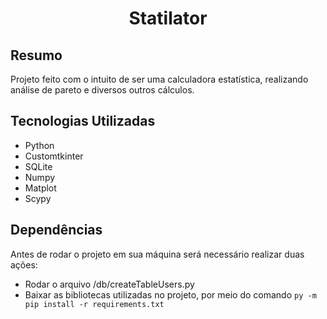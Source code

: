 # <p align="center"> Statilator </p>

## Resumo
Projeto feito com o intuito de ser uma calculadora estatística, realizando análise de pareto e diversos outros cálculos.

## Tecnologias Utilizadas
- Python
- Customtkinter
- SQLite
- Numpy
- Matplot
- Scypy

## Dependências
Antes de rodar o projeto em sua máquina será necessário realizar duas ações:
- Rodar o arquivo /db/createTableUsers.py
- Baixar as bibliotecas utilizadas no projeto, por meio do comando ```py -m pip install -r requirements.txt```